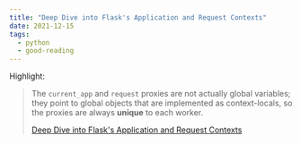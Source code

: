 ```yaml
---
title: "Deep Dive into Flask's Application and Request Contexts"
date: 2021-12-15
tags:
  - python
  - good-reading
---
```


Highlight:

> The `current_app` and `request` proxies are not actually global variables;
> they point to global objects that are implemented as context-locals, so the
> proxies are always **unique** to each worker.
>
> [Deep Dive into Flask's Application and Request Contexts](https://testdriven.io/blog/flask-contexts-advanced)
